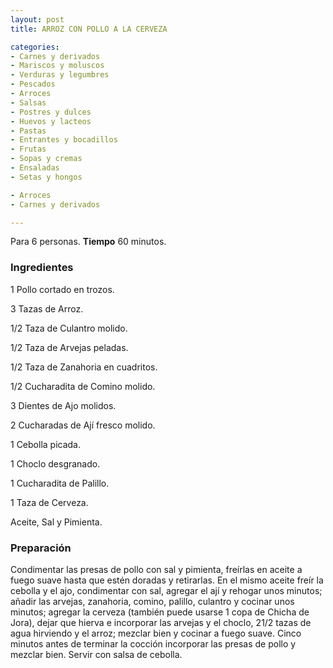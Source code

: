 ```yaml
---
layout: post
title: ARROZ CON POLLO A LA CERVEZA

categories:
- Carnes y derivados
- Mariscos y moluscos
- Verduras y legumbres
- Pescados
- Arroces
- Salsas
- Postres y dulces
- Huevos y lacteos
- Pastas
- Entrantes y bocadillos
- Frutas
- Sopas y cremas
- Ensaladas
- Setas y hongos

- Arroces
- Carnes y derivados

---
```


Para 6 personas.
<b>Tiempo</b> 60 minutos.

<h3>Ingredientes</h3>

1 Pollo cortado en trozos.

3 Tazas de Arroz.

1/2 Taza de Culantro molido.

1/2 Taza de Arvejas peladas.

1/2 Taza de Zanahoria en cuadritos.

1/2 Cucharadita de Comino molido.

3 Dientes de Ajo molidos.

2 Cucharadas de Ají fresco molido.

1 Cebolla picada.

1 Choclo desgranado.

1 Cucharadita de Palillo.

1 Taza de Cerveza.

Aceite, Sal y Pimienta.

<h3>Preparación</h3>

Condimentar las presas de pollo con sal y pimienta, freírlas en aceite a fuego suave hasta que estén doradas y retirarlas. En el mismo aceite freír la cebolla y el ajo, condimentar con sal, agregar el ají y rehogar unos minutos; añadir las arvejas, zanahoria, comino, palillo, culantro y cocinar unos minutos; agregar la cerveza (también puede usarse 1 copa de Chicha de Jora), dejar que hierva e incorporar las arvejas y el choclo, 21/2 tazas de agua hirviendo y el arroz; mezclar bien y cocinar a fuego suave. Cinco minutos antes de terminar la cocción incorporar las presas de pollo y mezclar bien. Servir con salsa de cebolla.

